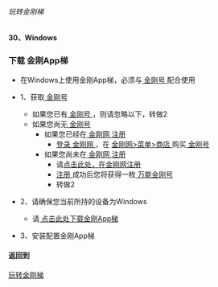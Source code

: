 ###### 玩转金刚梯
#### 30、Windows
### 下载 金刚App梯
- 在Windows上使用金刚App梯，必须与[ 金刚号 ](https://github.com/a2zitpro/web/blob/master/LadderFree/kkDictionary/KKID.md)配合使用
- 1、获取[ 金刚号 ](https://github.com/a2zitpro/web/blob/master/LadderFree/kkDictionary/KKID.md)
  - 如果您已有[ 金刚号 ](https://github.com/a2zitpro/web/blob/master/LadderFree/kkDictionary/KKID.md)，则请忽略以下，转做2
  - 如果您尚无[ 金刚号 ](https://github.com/a2zitpro/web/blob/master/LadderFree/kkDictionary/KKID.md)
    - 如果您已经在[ 金刚网 ](https://github.com/a2zitpro/web/blob/master/LadderFree/kkDictionary/KKSiteZh.md)[ 注册 ](https://github.com/a2zitpro/web/blob/master/LadderFree/kkDictionary/Registration.md)
      - [ 登录 ](https://www.atozitpro.net/zh/login/)[ 金刚网 ](https://github.com/a2zitpro/web/blob/master/LadderFree/kkDictionary/KKSiteZh.md)，在 [ 金刚网>菜单>商店 ](https://atozitpro.net/shop) 购买[ 金刚号 ](https://github.com/a2zitpro/web/blob/master/LadderFree/kkDictionary/KKID.md)
    - 如果您尚未在[ 金刚网 ](https://github.com/a2zitpro/web/blob/master/LadderFree/kkDictionary/KKSiteZh.md)[ 注册 ](https://github.com/a2zitpro/web/blob/master/LadderFree/kkDictionary/Registration.md)
      - 请[点击此处，在金刚网注册 ]()
      - [ 注册 ](https://github.com/a2zitpro/web/blob/master/LadderFree/kkDictionary/Registration.md)成功后您将获得一枚[ 万能金刚号 ](https://github.com/a2zitpro/web/blob/master/LadderFree/kkDictionary/KKIDMultipurpose.md)
      - 转做2

- 2、请确保您当前所持的设备为Windows
  - 请[ 点击此处下载金刚App梯 ](https://github.com/SoftEtherVPN/SoftEtherVPN_Stable/releases/download/v4.28-9669-beta/softether-vpnclient-v4.28-9669-beta-2018.09.11-windows-x86_x64-intel.exe)

- 3、安装配置金刚App梯



#### 返回到
[玩转金刚梯](https://github.com/a2zitpro/web/blob/master/LadderFree/A.md)
